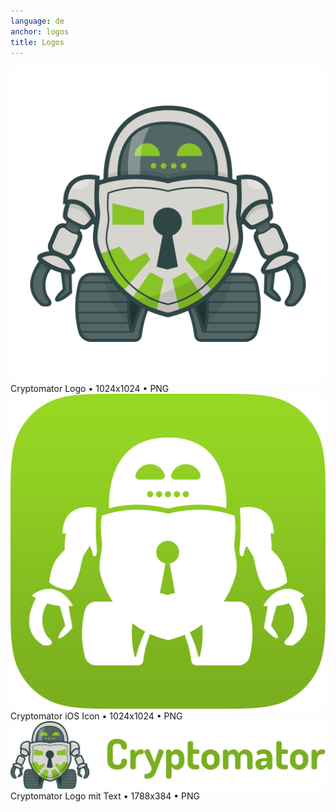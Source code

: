 ```yaml
---
language: de
anchor: logos
title: Logos
---
```

<div class="row">
  <div class="col-sm-12 col-md-3">
    <div class="thumbnail text-center">
      <a href="/img/presskit/cryptomator-logo.png"><img src="/img/presskit/cryptomator-logo.png"/></a>
      <div class="caption">Cryptomator Logo • 1024x1024 • PNG</div>
    </div>
  </div>
  <div class="clearfix visible-sm-block"></div>
  <div class="col-sm-12 col-md-3">
    <div class="thumbnail text-center">
      <a href="/img/presskit/cryptomator-ios-icon.png"><img src="/img/presskit/cryptomator-ios-icon.png"/></a>
      <div class="caption">Cryptomator iOS Icon • 1024x1024 • PNG</div>
    </div>
  </div>
  <div class="clearfix visible-sm-block"></div>
  <div class="col-sm-12 col-md-6">
    <div class="thumbnail text-center">
      <a href="/img/presskit/cryptomator-logo-text.png"><img src="/img/presskit/cryptomator-logo-text.png"/></a>
      <div class="caption">Cryptomator Logo mit Text • 1788x384 • PNG</div>
    </div>
  </div>
</div>
